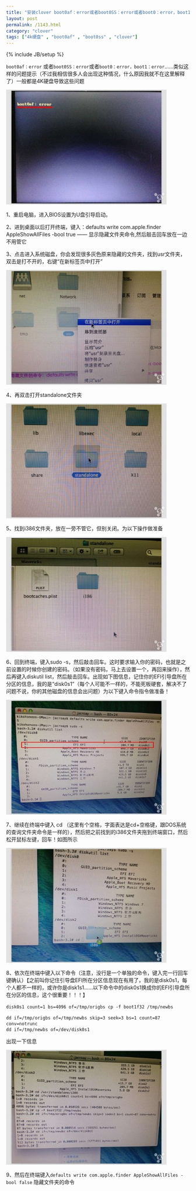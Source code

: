 ```yaml
---
title: "安装clover boot0af：error或者boot0SS：error或者boot0：error，boot1：error 解决方法"
layout: post
permalink: /1143.html
category: "clover"
tags: ["4k硬盘" , "boot0af" , "boot0ss" , "clover"]
---
```

{% include JB/setup %}

`boot0af：error` 或者`boot0SS：error`或者`boot0：error，boot1：error`……类似这样的问题提示（不过我相信很多人会出现这种情况，什么原因我就不在这里解释了）一般都是4K硬盘导致这些问题


![](wp-content/uploads/sinapicv2-backup/1143-ww4-bmiddle-a316108djw1enw8ev5m5zj20m20fr75m.jpg)


1、重启电脑，进入BIOS设置为U盘引导启动。

2、进到桌面以后打开终端，键入：defaults write com.apple.finder AppleShowAllFiles -bool true —— 显示隐藏文件夹命令,然后敲击回车放在一边不用管它

3、点击进入系统磁盘，你会发现很多灰色原来隐藏的文件夹，找到usr文件夹，双击是打不开的，右键“在新标签页中打开”

![](wp-content/uploads/sinapicv2-backup/1143-ww3-bmiddle-a316108djw1enw8f0in9ej20m20frgna.jpg)

4、再双击打开standalone文件夹

![](wp-content/uploads/sinapicv2-backup/1143-ww3-bmiddle-a316108djw1enw8f7oeoqj20m20frmz9.jpg)

5、找到i386文件夹，放在一旁不管它，但别关闭。为以下操作做准备

![](wp-content/uploads/sinapicv2-backup/1143-ww1-bmiddle-a316108djw1enw8fb201tj20m20frmyr.jpg)

6、回到终端，键入sudo -s，然后敲击回车。这时要求输入你的密码，也就是之前设置的时候你创建的密码。（如果没有密码，马上去设置一个，再回来操作），然后再键入diskutil list，然后敲击回车。出现如下图信息，记住你的EFI引导盘所在分区的信息，我的是“disk0s1”（每个人可能不一样的，不能死板硬套，解决不了问题不说，你的其他磁盘的信息会出问题）为以下键入命令指令做准备！

![](wp-content/uploads/sinapicv2-backup/1143-ww1-bmiddle-a316108djw1enw8fgetunj20m20fr40l.jpg)

7、继续在终端中键入 cd （这里有个空格，字面表达是cd+空格键，跟DOS系统的查询文件夹命令是一样的），然后把之前找到的i386文件夹拖到终端窗口，然后松开鼠标左键，回车！如图所示

![](wp-content/uploads/sinapicv2-backup/1143-ww2-bmiddle-a316108djw1enw8flfhfrj20m20fr75z.jpg)

8、依次在终端中键入以下命令（注意，没行是一个单独的命令，键入完一行回车键确认）【之前叫你记住引导盘EFI所在分区信息现在有用了，我的是disk0s1，每个人都不一样的，或许你是disk1s1……以下命令中的disk0s1换成你的EFI引导盘所在分区的信息，这个很重要！！！】
  

`disk0s1 count=1 bs=4096 of=/tmp/origbs cp -f boot1f32 /tmp/newbs`
 
 ``` 
dd if=/tmp/origbs of=/tmp/newbs skip=3 seek=3 bs=1 count=87 conv=notrunc
dd if=/tmp/newbs of=/dev/disk0s1
```
出现一下信息
  
![](wp-content/uploads/sinapicv2-backup/1143-ww2-bmiddle-a316108djw1enw8fssvb9j20m20fr76f.jpg)


9、然后在终端键入`defaults write com.apple.finder AppleShowAllFiles -bool false` 隐藏文件夹的命令